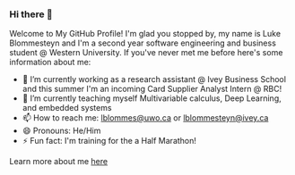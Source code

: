 ### Hi there 👋

Welcome to My GitHub Profile! I'm glad you stopped by, my name is Luke Blommesteyn and I'm a second year software engineering and business student @ Western University. If you've never met me before here's some information about me:

- 🔭 I’m currently working as a research assistant @ Ivey Business School and this summer I'm an incoming Card Supplier Analyst Intern @ RBC!
- 🌱 I’m currently teaching myself Multivariable calculus, Deep Learning, and embedded systems
- 📫 How to reach me: lblommes@uwo.ca or lblommesteyn@ivey.ca
- 😄 Pronouns: He/Him
- ⚡ Fun fact: I'm training for the a Half Marathon!

Learn more about me [here](https://personal-portfolio-chi-eight.vercel.app/)

